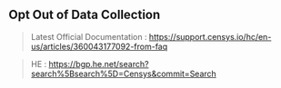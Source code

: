 ## Opt Out of Data Collection

> Latest Official Documentation : https://support.censys.io/hc/en-us/articles/360043177092-from-faq

> HE : https://bgp.he.net/search?search%5Bsearch%5D=Censys&commit=Search